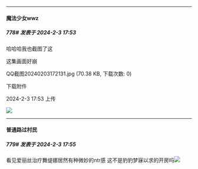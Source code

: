 
*****

####  魔法少女wwz  
##### 778#       发表于 2024-2-3 17:53

哈哈哈我也截图了这

这集画面好崩

QQ截图20240203172131.jpg
(70.38 KB, 下载次数: 0)

下载附件

2024-2-3 17:53 上传

<img src="https://img.saraba1st.com/forum/202402/03/175331hrat7hp7w9fp8ah4.jpg" referrerpolicy="no-referrer">

*****

####  普通路过村民  
##### 779#       发表于 2024-2-3 17:55

看见爱丽丝治疗舞缇娜居然有种微妙的ntr感 这不是豹豹梦寐以求的开房吗<img src="https://static.saraba1st.com/image/smiley/face2017/174.png" referrerpolicy="no-referrer">

